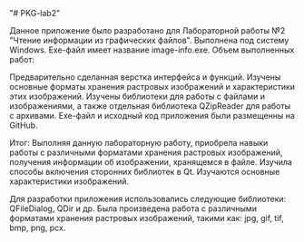 "# PKG-lab2" 

Данное приложение было разработано для Лабораторной работы №2 "Чтение информации из графических файлов". Выполнена под систему Windows. Exe-файл имеет название image-info.exe.
Объем выполненных работ:

Предварительно сделанная верстка интерфейса и функций.
Изучены основные форматы хранения растровых изображений и характеристики этих изображений.
Изучены библиотеки для работы с файлами и изображениями, а также отдельная библиотека QZipReader для работы с архивами.
Exe-файл и исходный код приложения были размещенны на GitHub.

Итог:
Выполняя данную лабораторную работу, приобрела навыки работы с различными форматами хранения растровых изображений, получения информации об изображении, хранящемся в файле. Изучила способы включения сторонних библиотек в Qt. Изучаются основные характеристики изображений.

Для разработки приложения использовались следующие библиотеки: QFileDialog, QDir и др. Была произведена работа с различными форматами хранения растровых изображений, такими как: jpg, gif, tif, bmp, png, pcx. 
